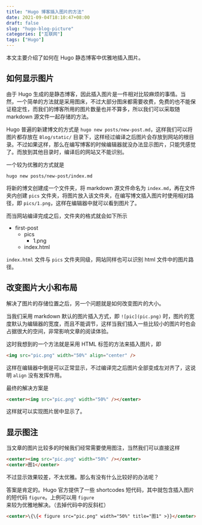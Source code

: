 ```yaml
---
title: "Hugo 博客插入图片的方法"
date: 2021-09-04T18:10:47+08:00
draft: false
slug: "hugo-blog-picture"
categories: ["互联网"]
tags: ["Hugo"]
---
```


本文主要介绍了如何在 Hugo 静态博客中优雅地插入图片。

<!--more-->

## 如何显示图片

由于 Hugo 生成的是静态博客，因此插入图片是一件相对比较麻烦的事情。当然，一个简单的方法就是采用图床，不过大部分图床都需要收费，免费的也不能保证稳定性，而我们的博客所用的图片数量也并不算多，所以我们可以采取随 markdown 源文件一起存储的方法。

Hugo 普遍的新建博文的方式是 `hugo new posts/new-post.md`，这样我们可以将图片都存放在 `Blog/static/` 目录下，这样经过编译之后图片会存放到网站的根目录。不过如果这样，那么在编写博客的时候编辑器就没办法显示图片，只能凭感觉了。而放到其他目录时，编译后的网站又不能识别。

一个较为优雅的方式就是

```
hugo new posts/new-post/index.md
```

将新的博文创建成一个文件夹，将 markdown 源文件命名为 `index.md`，再在文件夹内创建 `pics` 文件夹，将图片放入该文件夹，在编写博文插入图片时使用相对路径，即 `pics/1.png`，这样在编辑器中就可以看到图片了。

而当网站编译完成之后，文件夹的格式就会如下所示

- first-post
  - pics
    - 1.png
  - index.html

`index.html` 文件与 `pics` 文件夹同级，网站同样也可以识别 html 文件中的图片路径。

## 改变图片大小和布局

解决了图片的存储位置之后，另一个问题就是如何改变图片的大小。

当我们采用 markdown 默认的图片插入方式，即 `![pic](pic.png)` 时，图片的宽度默认为编辑器的宽度，而且不能调节，这样当我们插入一些比较小的图片时也会占据很大的空间，非常影响文章的阅读体验。

这时我想到的一个方法就是采用 HTML 标签的方法来插入图片，即

```html
<img src="pic.png" width="50%" align="center" />
```

这样在编辑器中倒是可以正常显示，不过编译完之后图片全部变成左对齐了，这说明 `align` 没有发挥作用。

最终的解决方案是

```html
<center><img src="pic.png" width="50%" /></center>
```

这样就可以实现图片居中显示了。

## 显示图注

当文章的图片比较多的时候我们经常需要使用图注，当然我们可以直接这样

```html
<center><img src="pic.png" width="50%" /></center>
<center>图1</center>
```

不过显示效果较差，不太优雅。那么有没有什么比较好的办法呢？

答案是肯定的。Hugo 官方提供了一些 shortcodes 短代码，其中就包含插入图片的短代码 `figure`。上例可以用 `figure` 来较为优雅地解决。（去掉代码中的反斜杠）

```html
<center>\{\{< figure src="pic.png" width="50%" title="图1" >}}</center>
```
